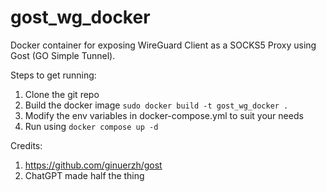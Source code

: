 # gost_wg_docker

Docker container for exposing WireGuard Client as a SOCKS5 Proxy using Gost (GO Simple Tunnel). 

Steps to get running:

1. Clone the git repo
2. Build the docker image
   `sudo docker build -t gost_wg_docker .`
3. Modify the env variables in docker-compose.yml to suit your needs
4. Run using
   `docker compose up -d`

Credits:
1. https://github.com/ginuerzh/gost
2. ChatGPT made half the thing
